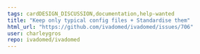 ```yaml
---
tags: cardDESIGN_DISCUSSION,documentation,help-wanted
title: "Keep only typical config files + Standardise them"
html_url: "https://github.com/ivadomed/ivadomed/issues/706"
user: charleygros
repo: ivadomed/ivadomed
---
```


